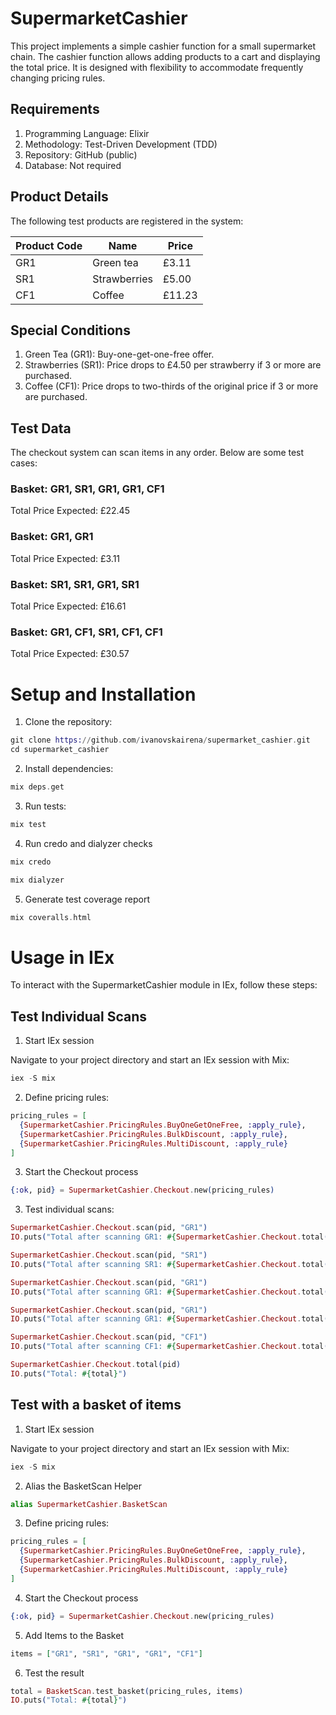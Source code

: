 # SupermarketCashier

This project implements a simple cashier function for a small supermarket chain. The cashier function allows adding products to a cart and displaying the total price. It is designed with flexibility to accommodate frequently changing pricing rules.

## Requirements

1. Programming Language: Elixir
2. Methodology: Test-Driven Development (TDD)
3. Repository: GitHub (public)
4. Database: Not required

## Product Details
The following test products are registered in the system:

| Product Code | Name          | Price |
|--------------|---------------|-------|
| GR1          | Green tea     | £3.11 |
| SR1          | Strawberries  | £5.00 |
| CF1          | Coffee        | £11.23 |

## Special Conditions
1. Green Tea (GR1): Buy-one-get-one-free offer.
2. Strawberries (SR1): Price drops to £4.50 per strawberry if 3 or more are purchased.
3. Coffee (CF1): Price drops to two-thirds of the original price if 3 or more are purchased.

## Test Data
The checkout system can scan items in any order. Below are some test cases:

### Basket: GR1, SR1, GR1, GR1, CF1

Total Price Expected: £22.45

### Basket: GR1, GR1

Total Price Expected: £3.11

### Basket: SR1, SR1, GR1, SR1

Total Price Expected: £16.61

### Basket: GR1, CF1, SR1, CF1, CF1

Total Price Expected: £30.57

# Setup and Installation

1. Clone the repository:

``` elixir 
git clone https://github.com/ivanovskairena/supermarket_cashier.git
cd supermarket_cashier
```

2. Install dependencies:

``` elixir
mix deps.get
```

3. Run tests:
``` elixir
mix test
```

4. Run credo and dialyzer checks 
``` elixir 
mix credo

mix dialyzer
```

5. Generate test coverage report
``` elixir 
mix coveralls.html
```

# Usage in IEx
To interact with the SupermarketCashier module in IEx, follow these steps:


## Test Individual Scans

1. Start IEx session

Navigate to your project directory and start an IEx session with Mix:

``` elixir
iex -S mix
```

2. Define pricing rules:

``` elixir
pricing_rules = [
  {SupermarketCashier.PricingRules.BuyOneGetOneFree, :apply_rule},
  {SupermarketCashier.PricingRules.BulkDiscount, :apply_rule},
  {SupermarketCashier.PricingRules.MultiDiscount, :apply_rule}
]
```

3. Start the Checkout process
``` elixir 
{:ok, pid} = SupermarketCashier.Checkout.new(pricing_rules)
```

3. Test individual scans:

``` elixir
SupermarketCashier.Checkout.scan(pid, "GR1")
IO.puts("Total after scanning GR1: #{SupermarketCashier.Checkout.total(pid)}")

SupermarketCashier.Checkout.scan(pid, "SR1")
IO.puts("Total after scanning SR1: #{SupermarketCashier.Checkout.total(pid)}")

SupermarketCashier.Checkout.scan(pid, "GR1")
IO.puts("Total after scanning GR1: #{SupermarketCashier.Checkout.total(pid)}")

SupermarketCashier.Checkout.scan(pid, "GR1")
IO.puts("Total after scanning GR1: #{SupermarketCashier.Checkout.total(pid)}")

SupermarketCashier.Checkout.scan(pid, "CF1")
IO.puts("Total after scanning CF1: #{SupermarketCashier.Checkout.total(pid)}")

SupermarketCashier.Checkout.total(pid)
IO.puts("Total: #{total}")

``` 

## Test with a basket of items

1. Start IEx session

Navigate to your project directory and start an IEx session with Mix:

``` elixir
iex -S mix
```

2. Alias the BasketScan Helper
``` elixir 
alias SupermarketCashier.BasketScan
```
3. Define pricing rules:

``` elixir
pricing_rules = [
  {SupermarketCashier.PricingRules.BuyOneGetOneFree, :apply_rule},
  {SupermarketCashier.PricingRules.BulkDiscount, :apply_rule},
  {SupermarketCashier.PricingRules.MultiDiscount, :apply_rule}
]
```

4. Start the Checkout process
``` elixir 
{:ok, pid} = SupermarketCashier.Checkout.new(pricing_rules)
```

5. Add Items to the Basket

``` elixir 
items = ["GR1", "SR1", "GR1", "GR1", "CF1"]
```

6. Test the result
``` elixir
total = BasketScan.test_basket(pricing_rules, items)
IO.puts("Total: #{total}")
```
